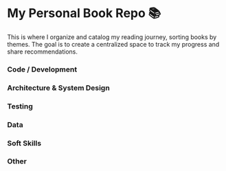# My Personal Book Repo 📚

This is where I organize and catalog my reading journey, sorting books by themes. The goal is to create a centralized space to track my progress and share recommendations.

### Code / Development

### Architecture & System Design

### Testing

### Data

### Soft Skills

### Other
